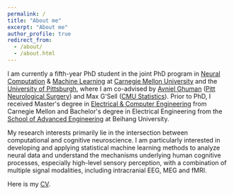 ```yaml
---
permalink: /
title: "About me"
excerpt: "About me"
author_profile: true
redirect_from: 
  - /about/
  - /about.html
---
```

I am currently a fifth-year PhD student in the joint PhD program in [Neural Computation](http://compneuro.cmu.edu) & [Machine Learning](https://www.ml.cmu.edu) at [Carnegie Mellon University](https://www.cmu.edu) and the [University of Pittsburgh](https://www.pitt.edu), where I am co-advised by [Avniel Ghuman](http://lcnd.pitt.edu) ([Pitt Neurological Surgery](http://www.neurosurgery.pitt.edu)) and Max G'Sell ([CMU Statistics](http://www.stat.cmu.edu)). Prior to PhD, I received Master's degree in [Electrical & Computer Engineering](http://www.ece.cmu.edu) from Carnegie Mellon and Bachelor's degree in Electrical Engineering from the [School of Advanced Engineering](http://sae.buaa.edu.cn) at Beihang University. 

My research interests primarily lie in the intersection between computational and cognitive neuroscience. I am particularly interested in developing and applying statistical machine learning methods to analyze neural data and understand the mechanisms underlying human cognitive processes, especially high-level sensory perception, with a combination of multiple signal modalities, including intracranial EEG, MEG and fMRI. 

Here is my [CV](/files/Yuanning_Li_CV.pdf).
